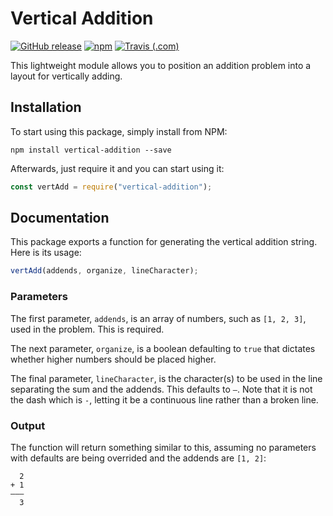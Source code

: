 # Vertical Addition

[![GitHub release](https://img.shields.io/github/release/Snooful/Vertical-Addition.svg?style=popout&label=github)](https://github.com/Snooful/Vertical-Addition/releases/latest)
[![npm](https://img.shields.io/npm/v/vertical-addition.svg?style=popout&colorB=red)](https://www.npmjs.com/package/vertical-addition)
[![Travis (.com)](https://img.shields.io/travis/com/Snooful/Vertical-Addition.svg?style=popout)](https://travis-ci.com/Snooful/Vertical-Addition)

This lightweight module allows you to position an addition problem into a layout for vertically adding.

## Installation

To start using this package, simply install from NPM:

    npm install vertical-addition --save


Afterwards, just require it and you can start using it:

```js
const vertAdd = require("vertical-addition");
```

## Documentation

This package exports a function for generating the vertical addition string. Here is its usage:

```js
vertAdd(addends, organize, lineCharacter);
```

### Parameters

The first parameter, `addends`, is an array of numbers, such as `[1, 2, 3]`, used in the problem. This is required.

The next parameter, `organize`, is a boolean defaulting to `true` that dictates whether higher numbers should be placed higher.

The final parameter, `lineCharacter`, is the character(s) to be used in the line separating the sum and the addends. This defaults to `—`. Note that it is not the dash which is `-`, letting it be a continuous line rather than a broken line.

### Output

The function will return something similar to this, assuming no parameters with defaults are being overrided and the addends are `[1, 2]`:

      2
    + 1
    ———
      3
